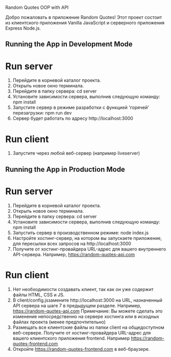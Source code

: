 Random Quotes OOP with API

Добро пожаловать в приложение Random Quotes! Этот проект состоит из клиентского приложения Vanilla JavaScript и серверного приложения Express Node.js.

## Running the App in Development Mode

# Run server

1. Перейдите в корневой каталог проекта.
2. Открыть новое окно терминала.
3. Перейдите в папку сервера: cd server
4. Установите зависимости сервера, выполнив следующую команду: npm install
5. Запустите сервер в режиме разработки с функцией 'горячей' перезагрузки: npm run dev
6. Сервер будет работать по адресу http://localhost:3000

# Run client

1. Запустите через любой веб-сервер (например liveserver)

## Running the App in Production Mode

# Run server

1. Перейдите в корневой каталог проекта.
2. Открыть новое окно терминала.
3. Перейдите в папку сервера: cd server
4. Установите зависимости сервера, выполнив следующую команду: npm install
5. Запустить сервер в производственном режиме: node index.js
6. Настройте хостинг-сервер, на котором вы запускаете приложение, для пересылки всех запросов на http://localhost:3000
7. Получите от хостинг-провайдера URL-адрес для вашего внутреннего API-сервера. Например, https://random-quotes-api.com

# Run client

1. Нет необходимости создавать клиент, так как он уже содержит файлы HTML, CSS и JS.
2. В client/config.jsзамените http://localhost:3000 на URL, назначенный API сервера на шаге 7 в предыдущем разделе. Например, https://random-quotes-api.com Примечание: Вы можете сделать это изменение непосредственно на сервере хостинга или в исходных файлах проекта (менее предпочтительно)
3. Размещать все клиентские файлы из папки client на общедоступном веб-сервере.
   Получите от хостинг-провайдера URL-адрес для вашего клиентского приложения frontend. Например https://random-quotes-frontend.com
4. Откройте https://random-quotes-frontend.com в веб-браузере.
